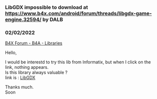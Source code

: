 ### LibGDX impossible to download at https://www.b4x.com/android/forum/threads/libgdx-game-engine.32594/ by DALB
### 02/02/2022
[B4X Forum - B4A - Libraries](https://www.b4x.com/android/forum/threads/138126/)

Hello,  
  
I would be interestd to try this lib from Informatix, but when I click on the link, nothing appears.  
Is this library always valuable ?  
link is : [LibGDX](https://www.b4x.com/android/forum/threads/libgdx-game-engine.32594/)  
  
Thanks much.  
Soon